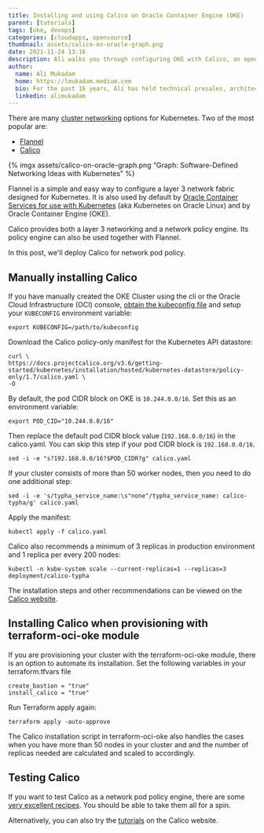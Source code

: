 ```yaml
---
title: Installing and using Calico on Oracle Container Engine (OKE)
parent: [tutorials]
tags: [oke, devops]
categories: [cloudapps, opensource]
thumbnail: assets/calico-on-oracle-graph.png
date: 2021-11-24 13:16
description: Ali walks you through configuring OKE with Calico, an open-source networking tool for Kubernetes.
author:
  name: Ali Mukadam
  home: https://lmukadam.medium.com
  bio: For the past 16 years, Ali has held technical presales, architect and industry consulting roles in BEA Systems and Oracle across Asia Pacific, focusing on middleware and application development. Although he pretends to be Thor, his real areas of expertise are Application Development, Integration, SOA (Service Oriented Architecture) and BPM (Business Process Management).
  linkedin: alimukadam
---
```

There are many [cluster networking](https://kubernetes.io/docs/concepts/cluster-administration/networking/#how-to-implement-the-kubernetes-networking-model) options for Kubernetes. Two of the most popular are:

 * [Flannel](https://github.com/flannel-io/flannel)
 * [Calico](https://www.tigera.io/project-calico/)

{% imgx assets/calico-on-oracle-graph.png  “Graph: Software-Defined Networking Ideas with Kubernetes” %}

Flannel is a simple and easy way to configure a layer 3 network fabric designed for Kubernetes. It is also used by default by [Oracle Container Services for use with Kubernetes](https://docs.oracle.com/en/operating-systems/oracle-linux/kubernetes/) (aka Kubernetes on Oracle Linux) and by Oracle Container Engine (OKE).

Calico provides both a layer 3 networking and a network policy engine. Its policy engine can also be used together with Flannel.

In this post, we'll deploy Calico for network pod policy.

## Manually installing Calico

If you have manually created the OKE Cluster using the cli or the Oracle Cloud Infrastructure (OCI) console, [obtain the kubeconfig file](https://docs.oracle.com/en-us/iaas/Content/ContEng/Tasks/contengdownloadkubeconfigfile.htm) and setup your `KUBECONFIG` environment variable:

```console
export KUBECONFIG=/path/to/kubeconfig
```

Download the Calico policy-only manifest for the Kubernetes API datastore:

```console
curl \
https://docs.projectcalico.org/v3.6/getting-started/kubernetes/installation/hosted/kubernetes-datastore/policy-only/1.7/calico.yaml \
-O
```

By default, the pod CIDR block on OKE is `10.244.0.0/16`. Set this as an environment variable:

```console
export POD_CID="10.244.0.0/16"
```

Then replace the default pod CIDR block value (`192.168.0.0/16`) in the calico.yaml. You can skip this step if your pod CIDR block is `192.168.0.0/16`.

```console
sed -i -e "s?192.168.0.0/16?$POD_CIDR?g" calico.yaml
```

If your cluster consists of more than 50 worker nodes, then you need to do one additional step:

```console
sed -i -e 's/typha_service_name:\s"none"/typha_service_name: calico-typha/g' calico.yaml
```

Apply the manifest:

```console
kubectl apply -f calico.yaml
```

Calico also recommends a minimum of 3 replicas in production environment and 1 replica per every 200 nodes:

```console
kubectl -n kube-system scale --current-replicas=1 --replicas=3 deployment/calico-typha
```

The installation steps and other recommendations can be viewed on the [Calico website](https://docs.projectcalico.org/getting-started/kubernetes/).

## Installing Calico when provisioning with terraform-oci-oke module

If you are provisioning your cluster with the terraform-oci-oke module, there is an option to automate its installation. Set the following variables in your terraform.tfvars file

```console
create_bastion = "true"
install_calico = "true"
```

Run Terraform apply again:

```console
terraform apply -auto-approve
```

The Calico installation script in terraform-oci-oke also handles the cases when you have more than 50 nodes in your cluster and and the number of replicas needed are calculated and scaled to accordingly.

## Testing Calico

If you want to test Calico as a network pod policy engine, there are some [very excellent recipes](https://github.com/ahmetb/kubernetes-network-policy-recipes). You should be able to take them all for a spin.

Alternatively, you can also try the [tutorials](https://docs.projectcalico.org/security/) on the Calico website.